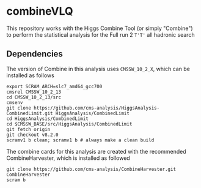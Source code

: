 # combineVLQ
This repository works with the Higgs Combine Tool (or simply "Combine") to perform
the statistical analysis for the Full run 2 `T'T'` all hadronic search

## Dependencies

The version of Combine in this analysis uses `CMSSW_10_2_X`, which can be installed as follows

```
export SCRAM_ARCH=slc7_amd64_gcc700
cmsrel CMSSW_10_2_13
cd CMSSW_10_2_13/src
cmsenv
git clone https://github.com/cms-analysis/HiggsAnalysis-CombinedLimit.git HiggsAnalysis/CombinedLimit
cd HiggsAnalysis/CombinedLimit
cd $CMSSW_BASE/src/HiggsAnalysis/CombinedLimit
git fetch origin
git checkout v8.2.0
scramv1 b clean; scramv1 b # always make a clean build
```

The combine cards for this analysis are created with the recommended CombineHarvester, which is installed as followed

```
git clone https://github.com/cms-analysis/CombineHarvester.git CombineHarvester
scram b
```




